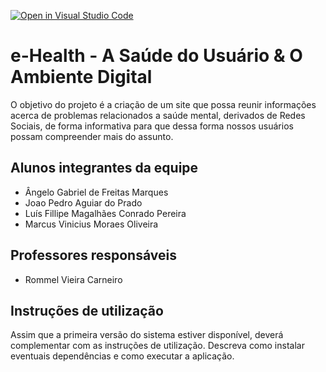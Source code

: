 [![Open in Visual Studio Code](https://classroom.github.com/assets/open-in-vscode-f059dc9a6f8d3a56e377f745f24479a46679e63a5d9fe6f495e02850cd0d8118.svg)](https://classroom.github.com/online_ide?assignment_repo_id=452709&assignment_repo_type=GroupAssignmentRepo)
# e-Health - A Saúde do Usuário & O Ambiente Digital

O objetivo do projeto é a criação de um site que possa reunir informações acerca de problemas relacionados a saúde mental, derivados de Redes Sociais, de forma informativa para que dessa forma nossos usuários possam compreender mais do assunto.



## Alunos integrantes da equipe

* Ângelo Gabriel de Freitas Marques
* Joao Pedro Aguiar do Prado
* Luís Fillipe Magalhães Conrado Pereira
* Marcus Vinicius Moraes Oliveira
## Professores responsáveis

* Rommel Vieira Carneiro

## Instruções de utilização

Assim que a primeira versão do sistema estiver disponível, deverá complementar com as instruções de utilização. Descreva como instalar eventuais dependências e como executar a aplicação.
